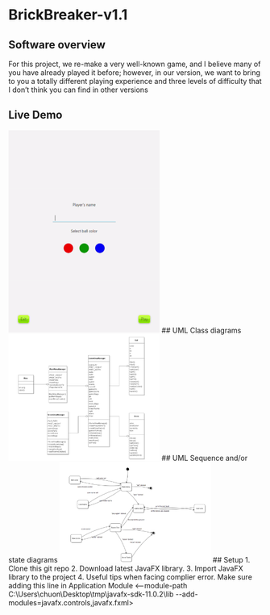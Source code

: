 # BrickBreaker-v1.1

## Software overview
For this project, we re-make a very well-known game, and I believe many of you have already played it before; however, in our version, we want to bring to you a totally different playing experience and three levels of difficulty that I don’t think you can find in other versions
## Live Demo
<img src="https://github.com/chuongtruong/BrickBreaker-v1.1/blob/master/img/demo.gif" alt="drawing" width="300"/>
## UML Class diagrams
<img src="https://github.com/chuongtruong/BrickBreaker-v1.1/blob/master/img/classes_diagram.png" alt="drawing" width="300"/>
## UML Sequence and/or state diagrams
<img src="https://github.com/chuongtruong/BrickBreaker-v1.1/blob/master/img/sequence_diagram.png" alt="drawing" width="300"/>
## Setup
1. Clone this git repo
2. Download latest JavaFX library.
<https://gluonhq.com/products/javafx/>
3. Import JavaFX library to the project
4. Useful tips when facing complier error. Make sure adding this line in Application Module
<--module-path C:\Users\chuon\Desktop\tmp\javafx-sdk-11.0.2\lib --add-modules=javafx.controls,javafx.fxml>


